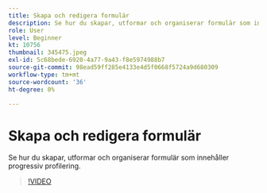 ```yaml
---
title: Skapa och redigera formulär
description: Se hur du skapar, utformar och organiserar formulär som innehåller progressiv profilering.
role: User
level: Beginner
kt: 10756
thumbnail: 345475.jpeg
exl-id: 5c68bede-6920-4a77-9a43-f8e5974988b7
source-git-commit: 98ead59ff285e4133e4d5f0668f5724a9d680309
workflow-type: tm+mt
source-wordcount: '36'
ht-degree: 0%

---
```


# Skapa och redigera formulär

Se hur du skapar, utformar och organiserar formulär som innehåller progressiv profilering.

>[!VIDEO](https://video.tv.adobe.com/v/345475/?quality=12&learn=on)
